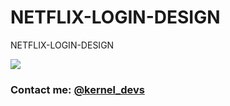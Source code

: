 # NETFLIX-LOGIN-DESIGN
NETFLIX-LOGIN-DESIGN


![](NETFLIX.gif)

### Contact me: [@kernel_devs](https://youtu.be/ZPGvudzB0Lk) <br>
